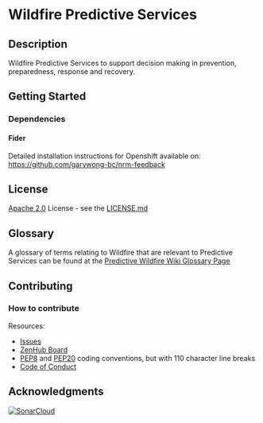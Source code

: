# Wildfire Predictive Services

## Description

Wildfire Predictive Services to support decision making in prevention, preparedness, response and recovery.

## Getting Started

### Dependencies

#### Fider

Detailed installation instructions for Openshift available on: <https://github.com/garywong-bc/nrm-feedback>

## License

[Apache 2.0](https://www.apache.org/licenses/LICENSE-2.0) License - see the [LICENSE.md](https://github.com/bcgov/wps/blob/main/LICENSE)

## Glossary

A glossary of terms relating to Wildfire that are relevant to Predictive Services can be found at the [Predictive Wildfire Wiki Glossary Page](https://github.com/bcgov/wps/wiki/Glossary)

## Contributing

### How to contribute

Resources:

- [Issues](https://github.com/bcgov/wps/issues)
- [ZenHub Board](https://app.zenhub.com/workspaces/wildfire-predictive-services-5e321393e038fba5bbe203b8/board?repos=235861506,237125626,237125691)
- [PEP8](https://github.com/python/peps/blob/master/pep-0008.txt) and [PEP20](https://github.com/python/peps/blob/master/pep-0020.txt) coding conventions, but with 110 character line breaks
- [Code of Conduct](https://github.com/bcgov/wps/blob/master/CONDUCT.md)

## Acknowledgments

[![SonarCloud](https://sonarcloud.io/images/project_badges/sonarcloud-white.svg)](https://sonarcloud.io/dashboard?id=bcgov_wps-api)
